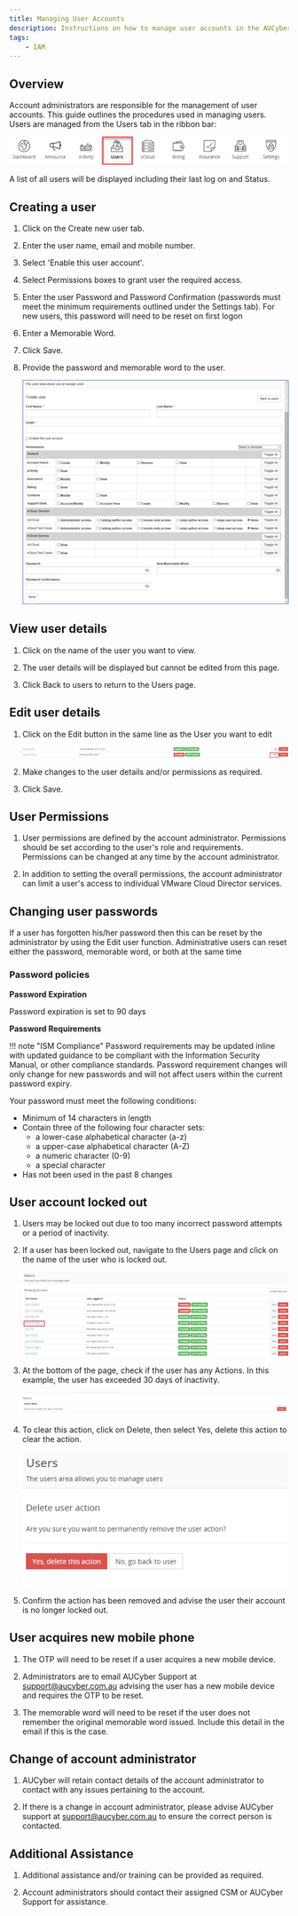 ```yaml
---
title: Managing User Accounts
description: Instructions on how to manage user accounts in the AUCyber Portal
tags:
    - IAM
---
```


## Overview

Account administrators are responsible for the management of user accounts. This guide outlines the procedures used in managing users. Users are managed from the Users tab in the ribbon bar:

![Ribbon Users](./assets/ribbon_users.png)

A list of all users will be displayed including their last log on and Status.

## Creating a user

1. Click on the Create new user tab.

1. Enter the user name, email and mobile number.

1. Select 'Enable this user account'.

1. Select Permissions boxes to grant user the required access.

1. Enter the user Password and Password Confirmation (passwords must meet the minimum requirements outlined under the Settings tab). For new users, this password will need to be reset on first logon

1. Enter a Memorable Word.

1. Click Save.

1. Provide the password and memorable word to the user.

    ![User Management](./assets/user_management.png)

## View user details

1. Click on the name of the user you want to view.

1. The user details will be displayed but cannot be edited from this page.

1. Click Back to users to return to the Users page.

## Edit user details

1. Click on the Edit button in the same line as the User you want to edit

    ![User Edit](./assets/user_edit.png)

1. Make changes to the user details and/or permissions as required.

1. Click Save.

## User Permissions

1. User permissions are defined by the account administrator. Permissions should be set according to the user's role and requirements. Permissions can be changed at any time by the account administrator.

1. In addition to setting the overall permissions, the account administrator can limit a user's access to individual VMware Cloud Director services.

## Changing user passwords

If a user has forgotten his/her password then this can be reset by the administrator by using the Edit user function.
Administrative users can reset either the password, memorable word, or both at the same time


### Password policies

**Password Expiration**

Password expiration is set to 90 days


**Password Requirements**

!!! note "ISM Compliance"
    Password requirements may be updated inline with updated guidance to be compliant with the Information Security Manual, or other compliance standards.
    Password requirement changes will only change for new passwords and will not affect users within the current password expiry.

Your password must meet the following conditions:

- Minimum of 14 characters in length
- Contain three of the following four character sets:
  - a lower-case alphabetical character (a-z)
  - a upper-case alphabetical character (A-Z)
  - a numeric character (0-9)
  - a special character
- Has not been used in the past 8 changes

## User account locked out

1. Users may be locked out due to too many incorrect password attempts or a period of inactivity.

1. If a user has been locked out, navigate to the Users page and click on the name of the user who is locked out.

    ![User Page](./assets/users_page.png)

1. At the bottom of the page, check if the user has any Actions. In this example, the user has exceeded 30 days of inactivity.

    ![User Inactive Example](./assets/user_action_inactivity.png)

1. To clear this action, click on Delete, then select Yes, delete this action to clear the action.

    ![User Delete Action Example](./assets/users_delete_action.png)

1. Confirm the action has been removed and advise the user their account is no longer locked out.

## User acquires new mobile phone

1. The OTP will need to be reset if a user acquires a new mobile device.

1. Administrators are to email AUCyber Support at support@aucyber.com.au advising the user has a new mobile device and requires the OTP to be reset.

1. The memorable word will need to be reset if the user does not remember the original memorable word issued. Include this detail in the email if this is the case.

## Change of account administrator

1. AUCyber will retain contact details of the account administrator to contact with any issues pertaining to the account.

1. If there is a change in account administrator, please advise AUCyber support at support@aucyber.com.au to ensure the correct person is contacted.

## Additional Assistance

1. Additional assistance and/or training can be provided as required.

1. Account administrators should contact their assigned CSM or AUCyber Support for assistance.